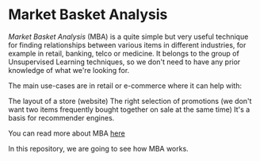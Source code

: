 # Market Basket Analysis

*Market Basket Analysis* (MBA) is a quite simple but very useful technique for finding relationships between various items in different industries, for example in retail, banking, telco or medicine. It belongs to the group of Unsupervised Learning techniques, so we don't need to have any prior knowledge of what we're looking for.

The main use-cases are in retail or e-commerce where it can help with:

The layout of a store (website)
The right selection of promotions (we don't want two items frequently bought together on sale at the same time)
It's a basis for recommender engines. 

You can read more about MBA [here](https://devopedia.org/market-basket-analysis)

In this repository, we are going to see how MBA works.
